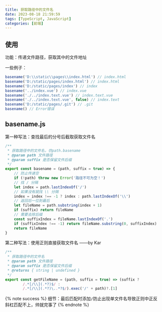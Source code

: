 ```yaml
---
title: 获取路径中的文件名
date: 2023-08-18 21:59:59
tags: [TypeScript, JavaScript]
categories: [前端]
---
```


## 使用

功能：传递文件路径，获取其中的文件地址

一些例子：

```js
basename('D:\\static\\pages\\index.html') // index.html
basename('D:/static/pages/index.html') // index.html
basename('D:/static/pages/index') // index
basename('../index.vue') // index.vue
basename('./../index.text.vue') // index.text.vue
basename('./../index.text.vue', false) // index.text
basename('D:/static/pages/.git') // .git
basename() // Error错误
```

## basename.js

第一种写法：查找最后的分号后截取获取文件名

```js
/**
 * 获取路径中的文件名，仿path.basename
 * @param path 文件路径
 * @param suffix 是否保留文件后缀
 */
export const basename = (path, suffix = true) => {
    // 防止传递空
    if (!path) throw new Error('路径不可为空！')
    // 找 / 分隔
    let index = path.lastIndexOf('/')
    // 如果没有就找 \\ 分隔
    index = index !== -1 ? index : path.lastIndexOf('\\')
    // 返回后一位到最后
    let fileName = path.substring(index + 1)
    if (suffix) return fileName
    // 需要去除后缀
    const suffixIndex = fileName.lastIndexOf('.')
    if (suffixIndex !== -1) return fileName.substring(0, suffixIndex)
    return fileName
}
```

第二种写法：使用正则直接获取文件名 ——by Kar

```js
/**
 * 获取路径中的文件名
 * @param path 文件路径
 * @param suffix 是否保留文件后缀
 * @returns { string | undefined }
 */
export const getFileName = (path, suffix = true) => (suffix ?
        /.*[/\\](.*?)$/ :
        /.*[/\\](.*?)\..*?$/).exec('/' + path)?.[1]
```

{% note success %}
细节：最后匹配时添加`/`防止出现单文件名导致正则中正反斜杠匹配不上，帅就完事了
{% endnote %}
